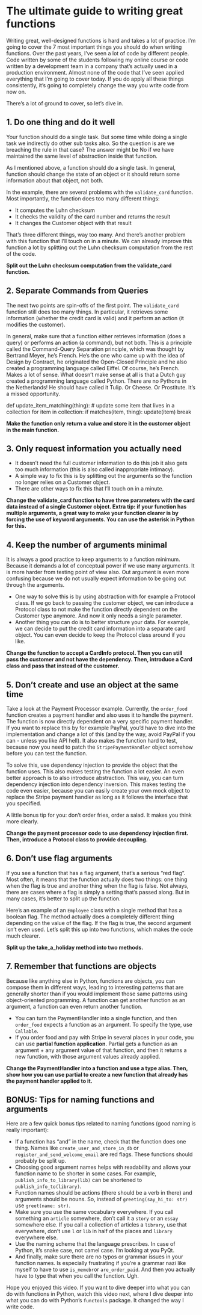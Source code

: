 # The ultimate guide to writing great functions

Writing great, well-designed functions is hard and takes a lot of practice. I’m going to cover the 7 most important things you should do when writing functions. Over the past years, I’ve seen a lot of code by different people. Code written by some of the students following my online course or code written by a development team in a company that’s actually used in a production environment. Almost none of the code that I’ve seen applied everything that I’m going to cover today. If you do apply all these things consistently, it’s going to completely change the way you write code from now on.

There’s a lot of ground to cover, so let’s dive in.

## 1. Do one thing and do it well

Your function should do a single task. But some time while doing a single task we indirectly do other sub tasks also. So the question is are we breaching the rule in that case? The answer might be No if we have maintained the same level of abstraction inside that function.

As I mentioned above, a function should do a single task. In general, function should change the state of an object or it should return some information about that object, not both.

In the example, there are several problems with the `validate_card` function. Most importantly, the function does too many different things:

- It computes the Luhn checksum
- It checks the validity of the card number and returns the result
- It changes the Customer object with that result

That’s three different things, way too many. And there’s another problem with this function that I’ll touch on in a minute. We can already improve this function a lot by splitting out the Luhn checksum computation from the rest of the code.

**Split out the Luhn checksum computation from the validate_card function.**

## 2. Separate Commands from Queries

The next two points are spin-offs of the first point. The `validate_card` function still does too many things. In particular, it retrieves some information (whether the credit card is valid) and it perform an action (it modifies the customer).

In general, make sure that a function either retrieves information (does a query) or performs an action (a command), but not both. This is a principle called the Command-Query Separation principle, which was thought by Bertrand Meyer, he’s French. He’s the one who came up with the idea of Design by Contract, he originated the Open-Closed Principle and he also created a programming language called Eiffel. Of course, he’s French. Makes a lot of sense. What doesn’t make sense at all is that a Dutch guy created a programming language called Python. There are no Pythons in the Netherlands! He should have called it Tulip. Or Cheese. Or Prostitute. It’s a missed opportunity.

def update_item_matching(thing): # update some item that lives in a collection
for item in collection:
if matches(item, thing):
update(item)
break

**Make the function only return a value and store it in the customer object in the main function.**

## 3. Only request information you actually need

- It doesn’t need the full customer information to do this job it also gets too much information (this is also called inappropriate intimacy).
- A simple way to fix this is by splitting out the arguments so the function no longer relies on a Customer object.
- There are other ways to fix this that I’ll touch on in a minute.

**Change the validate_card function to have three parameters with the card data instead of a single Customer object. Extra tip: if your function has multiple arguments, a great way to make your function clearer is by forcing the use of keyword arguments. You can use the asterisk in Python for this.**

## 4. Keep the number of arguments minimal

It is always a good practice to keep arguments to a function minimum. Because it demands a lot of conceptual power if we use many arguments. It is more harder from testing point of view also. Out argument is even more confusing because we do not usually expect information to be going out through the arguments.

- One way to solve this is by using abstraction with for example a Protocol class. If we go back to passing the customer object, we can introduce a Protocol class to not make the function directly dependent on the Customer type anymore. And now it only needs a single parameter.
- Another thing you can do is to better structure your data. For example, we can decide to put the credit card information into a separate card object. You can even decide to keep the Protocol class around if you like.

**Change the function to accept a CardInfo protocol. Then you can still pass the customer and not have the dependency. Then, introduce a Card class and pass that instead of the customer.**

## 5. Don’t create and use an object at the same time

Take a look at the Payment Processor example. Currently, the `order_food` function creates a payment handler and also uses it to handle the payment. The function is now directly dependent on a very specific payment handler. If you want to replace this by for example PayPal, you’d have to dive into the implementation and change a lot of this (and by the way, avoid PayPal if you can - unless you like API hell). It also makes the function hard to test, because now you need to patch the `StripePaymentHandler` object somehow before you can test the function.

To solve this, use dependency injection to provide the object that the function uses. This also makes testing the function a lot easier. An even better approach is to also introduce abstraction. This way, you can turn dependency injection into dependency inversion. This makes testing the code even easier, because you can easily create your own mock object to replace the Stripe payment handler as long as it follows the interface that you specified.

A little bonus tip for you: don’t order fries, order a salad. It makes you think more clearly.

**Change the payment processor code to use dependency injection first. Then, introduce a Protocol class to provide decoupling.**

## 6. Don’t use flag arguments

If you see a function that has a flag argument, that’s a serious “red flag”. Most often, it means that the function actually does two things: one thing when the flag is true and another thing when the flag is false. Not always, there are cases where a flag is simply a setting that’s passed along. But in many cases, it’s better to split up the function.

Here’s an example of an `Employee` class with a single method that has a boolean flag. The method actually does a completely different thing depending on the value of the flag. If the flag is true, the second argument isn’t even used. Let’s split this up into two functions, which makes the code much clearer.

**Split up the take_a_holiday method into two methods.**

## 7. Remember that functions are objects

Because like anything else in Python, functions are objects, you can compose them in different ways, leading to interesting patterns that are generally shorter than if you would implement those same patterns using object-oriented programming. A function can get another function as an argument, a function can even return another function.

- You can turn the PaymentHandler into a single function, and then `order_food` expects a function as an argument. To specify the type, use `Callable`.
- If you order food and pay with Stripe in several places in your code, you can use **partial function application**. Partial gets a function as an argument + any argument value of that function, and then it returns a new function, with those argument values already applied.

**Change the PaymentHandler into a function and use a type alias. Then, show how you can use partial to create a new function that already has the payment handler applied to it.**

## BONUS: Tips for naming functions and arguments

Here are a few quick bonus tips related to naming functions (good naming is really important):

- If a function has “and” in the name, check that the function does one thing. Names like `create_user_and_store_in_db` or `register_and_send_welcome_email` are red flags. These functions should probably be split up.
- Choosing good argument names helps with readability and allows your function name to be shorter in some cases. For example, `publish_info_to_library(lib)` can be shortened to `publish_info_to(library)`.
- Function names should be actions (there should be a verb in there) and arguments should be nouns. So, instead of `greeting(say_hi_to: str)` use `greet(name: str)`.
- Make sure you use the same vocabulary everywhere. If you call something an `article` somewhere, don’t call it a `story` or an `essay` somewhere else. If you call a collection of articles a `library`, use that everywhere, don’t use `l` or `lib` in half of the places and `library` everywhere else.
- Use the naming scheme that the language prescribes. In case of Python, it’s snake case, not camel case. I’m looking at you PyQt.
- And finally, make sure there are no typos or grammar issues in your function names. Is especially frustrating if you’re a grammar nazi like myself to have to use `is_memebr`or `are_order_paid`. And then you actually have to type that when you call the function. Ugh.

Hope you enjoyed this video. If you want to dive deeper into what you can do with functions in Python, watch this video next, where I dive deeper into what you can do with Python’s `functools` package. It changed the way I write code.
